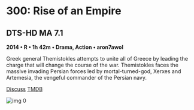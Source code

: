 # 300: Rise of an Empire

## DTS-HD MA 7.1

**2014 • R • 1h 42m • Drama, Action • aron7awol**

Greek general Themistokles attempts to unite all of Greece by leading the charge that will change the course of the war. Themistokles faces the massive invading Persian forces led by mortal-turned-god, Xerxes and Artemesia, the vengeful commander of the Persian navy.

[Discuss](https://www.avsforum.com/threads/bass-eq-for-filtered-movies.2995212/post-56898930)  [TMDB](53182)

![img 0](https://i.imgur.com/6DAAEYb.jpg)

